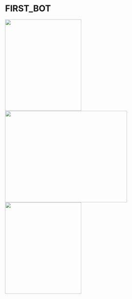 # FIRST_BOT
<a href="url"><img src="https://uzsmart.uz/savol-javob/img/namoz-vaqtlari-2020-yil-aprel.jpg" align="left" height="300" width="250" ></a>
<a href="url"><img src="https://i.ytimg.com/vi/tVjb9_LQW_8/maxresdefault.jpg" align="left" height="300" width="400" ></a>

<a href="url"><img src="https://telegra.ph/file/7509062772eddf79312b0.jpg" align="left" height="300" width="250" ></a>







